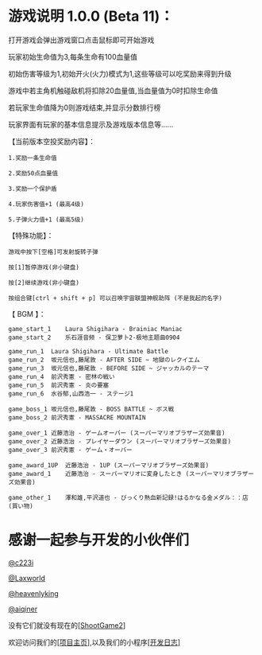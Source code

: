 # 游戏说明 1.0.0 (Beta 11)：

打开游戏会弹出游戏窗口点击鼠标即可开始游戏

玩家初始生命值为3,每条生命有100血量值

初始伤害等级为1,初始开火(火力)模式为1,这些等级可以吃奖励来得到升级

游戏中若主角机触碰敌机将扣除20血量值,当血量值为0时扣除生命值

若玩家生命值降为0则游戏结束,并显示分数排行榜

玩家界面有玩家的基本信息提示及游戏版本信息等......

【当前版本空投奖励内容】：

	1.奖励一条生命值

	2.奖励50点血量值

	3.奖励一个保护盾

	4.玩家伤害值+1 (最高4级)

	5.子弹火力值+1 (最高5级)

【特殊功能】：

	游戏中按下[空格]可发射旋转子弹
	
	按[1]暂停游戏(非小键盘)
	
	按[2]继续游戏(非小键盘)

	按组合键[ctrl + shift + p] 可以召唤宇宙联盟神舰助阵 (不是我起的名字)

【 BGM 】：

	game_start_1	Laura Shigihara - Brainiac Maniac
	game_start_2	乐石涯音频 - 保卫萝卜2-极地主题曲0904

	game_run_1	Laura Shigihara - Ultimate Battle
	game_run_2	坂元信也,藤尾敦 - AFTER SIDE ~ 地獄のレクイエム
	game_run_3	坂元信也,藤尾敦 - BEFORE SIDE ~ ジャッカルのテーマ
	game_run_4	前沢秀憲 - 密林の戦い
	game_run_5	前沢秀憲 - 炎の要塞
	game_run_6	水谷郁,山西浩一 - ステージ1

	game_boss_1	坂元信也,藤尾敦 - BOSS BATTLE ~ ボス戦
	game_boss_2	前沢秀憲 - MASSACRE MOUNTAIN

	game_over_1	近藤浩治 - ゲームオーバー (スーパーマリオブラザーズ効果音)
	game_over_2	近藤浩治 - プレイヤーダウン (スーパーマリオブラザーズ効果音)
	game_over_3	前沢秀憲 - ゲーム・オーバー

	game_award_1UP	近藤浩治 - 1UP (スーパーマリオブラザーズ効果音)
	game_award_1	近藤浩治 - スーパーマリオに変身したとき (スーパーマリオブラザーズ効果音)

	game_other_1	澤和雄,平沢道也 - びっくり熱血新記録!はるかなる金メダル：：店 (買い物)



# 感谢一起参与开发的小伙伴们

[@c223i](https://github.com/c223i)

[@Laxworld](https://github.com/Laxworld)

[@heavenlyking](https://github.com/heavenlyking)

[@aiqiner](https://github.com/aiqiner)

没有它们就没有现在的[[ShootGame2](https://c223i.github.io/ShootGame2/)]

欢迎访问我们的[[项目主页](https://c223i.github.io/ShootGame2/)],以及我们的小程序[[开发日志]](https://github.com/c223i/ShootGame2/blob/master/Release_Notes.md)
